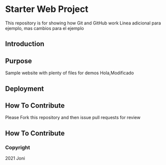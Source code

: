 # Starter Web Project

This repository is for showing how Git and GitHub work
Linea adicional para ejemplo, mas cambios para el ejemplo
## Introduction

## Purpose

Sample website with plenty of files for demos
Hola,Modificado
## Deployment
## How To Contribute
Please Fork this repository and then issue pull requests for review
## How To Contribute

### Copyright
2021 Joni